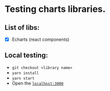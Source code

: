 # Testing charts libraries.

## List of libs:
- [x] Echarts (react components)

## Local testing:
- `git checkout <library name>`
- `yarn install`
- `yarn start`
- Open the [`localhost:3000`](http://0.0.0.0:3000)